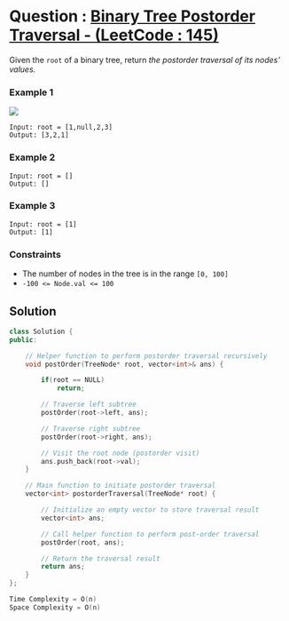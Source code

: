 # Question : [Binary Tree Postorder Traversal - (LeetCode : 145)](https://leetcode.com/problems/binary-tree-postorder-traversal/description/)

Given the `root` of a binary tree, return _the postorder traversal of its nodes' values._

### Example 1

![](https://assets.leetcode.com/uploads/2020/09/15/inorder_1.jpg)

```
Input: root = [1,null,2,3]
Output: [3,2,1]
```

### Example 2

```
Input: root = []
Output: []
```

### Example 3

```
Input: root = [1]
Output: [1]
```

### Constraints

- The number of nodes in the tree is in the range `[0, 100]`<br>
- `-100 <= Node.val <= 100`

## Solution

```Cpp
class Solution {
public:

    // Helper function to perform postorder traversal recursively
    void postOrder(TreeNode* root, vector<int>& ans) {

        if(root == NULL)
            return;

        // Traverse left subtree
        postOrder(root->left, ans);

        // Traverse right subtree
        postOrder(root->right, ans);

        // Visit the root node (postorder visit)
        ans.push_back(root->val);
    }

    // Main function to initiate postorder traversal
    vector<int> postorderTraversal(TreeNode* root) {

        // Initialize an empty vector to store traversal result
        vector<int> ans;

        // Call helper function to perform post-order traversal
        postOrder(root, ans);

        // Return the traversal result
        return ans;
    }
};

Time Complexity = O(n)
Space Complexity = O(n)
```
